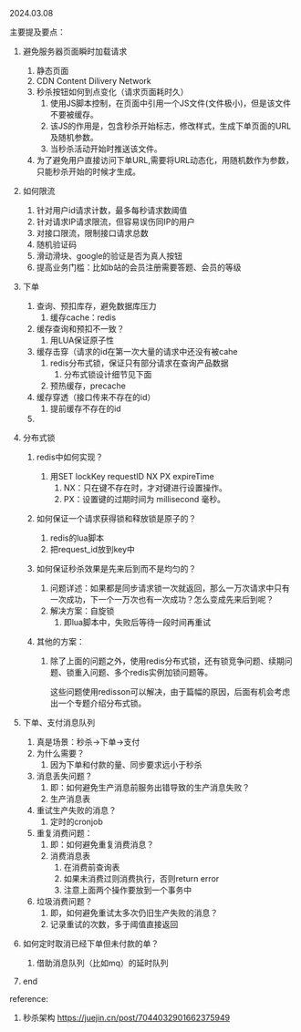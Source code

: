 

2024.03.08



主要提及要点：

1. 避免服务器页面瞬时加载请求

   1. 静态页面
   2. CDN Content Dilivery Network
   3. 秒杀按钮如何到点变化（请求页面耗时久）
      1. 使用JS脚本控制，在页面中引用一个JS文件(文件极小)，但是该文件不要被缓存。
      2. 该JS的作用是，包含秒杀开始标志，修改样式，生成下单页面的URL及随机参数。
      3. 当秒杀活动开始时推送该文件。
   4. 为了避免用户直接访问下单URL,需要将URL动态化，用随机数作为参数，只能秒杀开始的时候才生成。

2. 如何限流

   1. 针对用户id请求计数，最多每秒请求数阈值
   2. 针对请求IP请求限流，但容易误伤同IP的用户
   3. 对接口限流，限制接口请求总数
   4. 随机验证码
   5. 滑动滑块、google的验证是否为真人按钮
   6. 提高业务门槛：比如b站的会员注册需要答题、会员的等级

3. 下单

   1. 查询、预扣库存，避免数据库压力
      1. 缓存cache：redis
   2. 缓存查询和预扣不一致？
      1. 用LUA保证原子性
   3. 缓存击穿（请求的id在第一次大量的请求中还没有被cahe
      1. redis分布式锁，保证只有部分请求在查询产品数据
         1. 分布式锁设计细节见下面
      2. 预热缓存，precache
   4. 缓存穿透（接口传来不存在的id）
      1. 提前缓存不存在的id
   5. 

4. 分布式锁

   1. redis中如何实现？

      1. 用SET lockKey requestID NX PX expireTime
         1. NX：只在键不存在时，才对键进行设置操作。
         2. PX：设置键的过期时间为 millisecond 毫秒。

   2. 如何保证一个请求获得锁和释放锁是原子的？

      1. redis的lua脚本
      2. 把request_id放到key中

   3. 如何保证秒杀效果是先来后到而不是均匀的？

      1. 问题详述：如果都是同步请求锁一次就返回，那么一万次请求中只有一次成功，下一个一万次也有一次成功？怎么变成先来后到呢？
      2. 解决方案：自旋锁
         1. 即lua脚本中，失败后等待一段时间再重试

   4. 其他的方案：

      1. 除了上面的问题之外，使用redis分布式锁，还有锁竞争问题、续期问题、锁重入问题、多个redis实例加锁问题等。

         这些问题使用redisson可以解决，由于篇幅的原因，后面有机会考虑出一个专题介绍分布式锁。

5. 下单、支付消息队列

   1. 真是场景：秒杀->下单->支付
   2. 为什么需要？
      1. 因为下单和付款的量、同步要求远小于秒杀
   3. 消息丢失问题？
      1. 即：如何避免生产消息前服务出错导致的生产消息失败？
      2. 生产消息表
   4. 重试生产失败的消息？
      1. 定时的cronjob
   5. 重复消费问题：
      1. 即：如何避免重复消费消息？
      2. 消费消息表
         1. 在消费前查询表
         2. 如果未消费过则消费执行，否则return error
         3. 注意上面两个操作要放到一个事务中
   6. 垃圾消费问题？
      1. 即，如何避免重试太多次仍旧生产失败的消息？
      2. 记录重试的次数，多于阈值直接返回

6. 如何定时取消已经下单但未付款的单？

   1. 借助消息队列（比如mq）的延时队列

7. end



reference:

1. 秒杀架构 https://juejin.cn/post/7044032901662375949